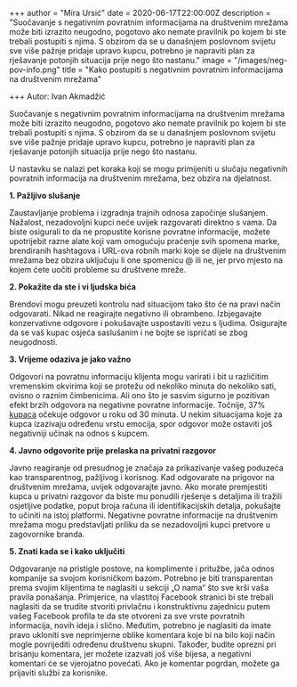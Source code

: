 +++
author = "Mira Ursić"
date = 2020-06-17T22:00:00Z
description = "Suočavanje s negativnim povratnim informacijama na društvenim mrežama može biti izrazito neugodno, pogotovo ako nemate pravilnik po kojem bi ste trebali postupiti s njima. S obzirom da se u današnjem poslovnom svijetu sve više pažnje pridaje upravo kupcu, potrebno je napraviti plan za rješavanje potonjih situacija prije nego što nastanu."
image = "/images/neg-pov-info.png"
title = "Kako postupiti s negativnim povratnim informacijama na društvenim mrežama"

+++
Autor: Ivan Akmadžić

Suočavanje s negativnim povratnim informacijama na društvenim mrežama može biti izrazito neugodno, pogotovo ako nemate pravilnik po kojem bi ste trebali postupiti s njima. S obzirom da se u današnjem poslovnom svijetu sve više pažnje pridaje upravo kupcu, potrebno je napraviti plan za rješavanje potonjih situacija prije nego što nastanu.

U nastavku se nalazi pet koraka koji se mogu primijeniti u slučaju negativnih povratnih informacija na društvenim mrežama, bez obzira na djelatnost.

**1. Pažljivo slušanje**

Zaustavljanje problema i izgradnja trajnih odnosa započinje slušanjem. Nažalost, nezadovoljni kupci neće uvijek razgovarati direktno s vama. Da biste osigurali to da ne propustite korisne povratne informacije, možete upotrijebit razne alate koji vam omogućuju praćenje svih spomena marke, brendiranih hashtagova i URL-ova robnih marki koje se dijele na društvenim mrežama bez obzira uključuju li one spomenicu @ ili ne, jer prvo mjesto na kojem ćete uočiti probleme su društvene mreže.

**2. Pokažite da ste i vi ljudska bića**

Brendovi mogu preuzeti kontrolu nad situacijom tako što će na pravi način odgovarati. Nikad ne reagirajte negativno ili obrambeno. Izbjegavajte konzervativne odgovore i pokušavajte uspostaviti vezu s ljudima. Osigurajte da se vaš kupac osjeća saslušanim i ne bojte se ispričati se zbog neugodnosti.

**3. Vrijeme odaziva je jako važno**

Odgovori na povratnu informaciju klijenta mogu varirati i bit u različitim vremenskim okvirima koji se protežu od nekoliko minuta do nekoliko sati, ovisno o raznim čimbenicima. Ali ono što je sasvim sigurno je pozitivan efekt brzih odgovora na negativne povratne informacije. Točnije, 37% [kupaca](https://www.smartinsights.com/customer-relationship-management/customer-service-and-support/customers-expect-brand-responses-social-within-30-minutes/) očekuje odgovor u roku od 30 minuta. U nekim situacijama koje za kupca izazivaju određenu vrstu emocija, spor odgovor može ostaviti još negativniji učinak na odnos s kupcem.

**4. Javno odgovorite prije prelaska na privatni razgovor**

Javno reagiranje od presudnog je značaja za prikazivanje vašeg poduzeća kao transparentnog, pažljivog i korisnog. Kad odgovarate na prigovor na društvenim mrežama, uvijek odgovarajte javno. Ako morate premjestiti kupca u privatni razgovor da biste mu ponudili rješenje s detaljima ili tražili osjetljive podatke, poput broja računa ili identifikacijskih detalja, pokušajte to učiniti na istoj platformi. Negativne povratne informacije na društvenim mrežama mogu predstavljati priliku da se nezadovoljni kupci pretvore u zagovornike branda.

**5. Znati kada se i kako uključiti**

Odgovaranje na pristigle postove, na komplimente i pritužbe, jača odnos kompanije sa svojom korisničkom bazom. Potrebno je biti transparentan prema svojim klijentima te naglasiti u sekciji „O nama“ što sve krši vaša pravila ponašanja. Primjerice, na vlastitoj Facebook stranici bi ste trebali naglasiti da se trudite stvoriti privlačnu i konstruktivnu zajednicu putem vašeg Facebook profila te da ste otvoreni za sve vrste povratnih informacija, novih ideja i slično. Međutim, potrebno je naglasiti da imate pravo ukloniti sve neprimjerne oblike komentara koje bi na bilo koji način mogle povrijediti određenu društvenu skupni. Također, budite oprezni pri brisanju komentara, jer možete izazvati još više bijesa, a negativni komentari će se vjerojatno povećati. Ako je komentar pogrdan, možete ga prijaviti službi za korisnike.